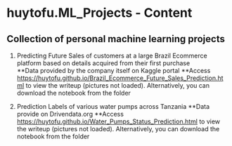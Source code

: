 # huytofu.ML_Projects - Content

## Collection of personal machine learning projects

1. Predicting Future Sales of customers at a large Brazil Ecommerce platform based on details acquired from their first purchase   
**Data provided by the company itself on Kaggle portal
**Access https://huytofu.github.io/Brazil_Ecommerce_Future_Sales_Prediction.html to view the writeup (pictures not loaded). Alternatively, you can download the notebook from the folder

2. Prediction Labels of various water pumps across Tanzania
**Data provide on Drivendata.org
**Access https://huytofu.github.io/Water_Pumps_Status_Prediction.html to view the writeup (pictures not loaded). Alternatively, you can download the notebook from the folder
